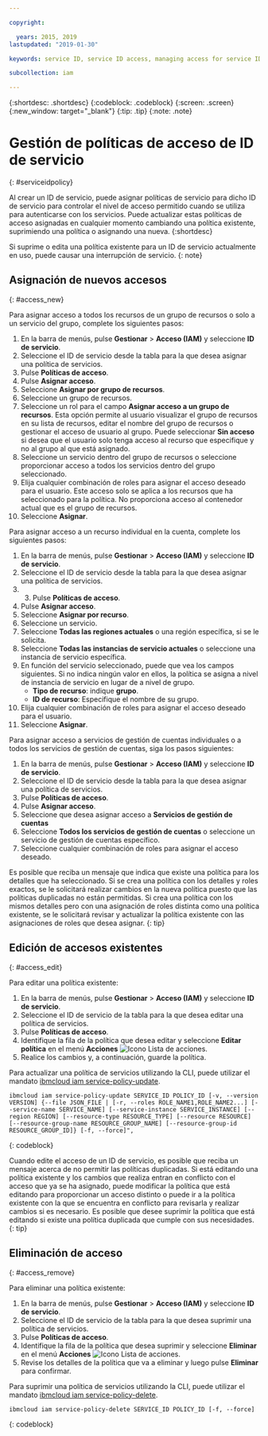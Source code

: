 ```yaml
---

copyright:

  years: 2015, 2019
lastupdated: "2019-01-30"

keywords: service ID, service ID access, managing access for service IDs

subcollection: iam

---
```


{:shortdesc: .shortdesc}
{:codeblock: .codeblock}
{:screen: .screen}
{:new_window: target="_blank"}
{:tip: .tip}
{:note: .note}

# Gestión de políticas de acceso de ID de servicio
{: #serviceidpolicy}

Al crear un ID de servicio, puede asignar políticas de servicio para dicho ID de servicio para controlar el nivel de acceso permitido cuando se utiliza para autenticarse con los servicios. Puede actualizar estas políticas de acceso asignadas en cualquier momento cambiando una política existente, suprimiendo una política o asignando una nueva.
{:shortdesc}

Si suprime o edita una política existente para un ID de servicio actualmente en uso, puede causar una interrupción de servicio.
{: note}

## Asignación de nuevos accesos
{: #access_new}

Para asignar acceso a todos los recursos de un grupo de recursos o solo a un servicio del grupo, complete los siguientes pasos:

1. En la barra de menús, pulse **Gestionar** &gt; **Acceso (IAM)** y seleccione **ID de servicio**.
2. Seleccione el ID de servicio desde la tabla para la que desea asignar una política de servicios.
3. Pulse **Políticas de acceso**.
4. Pulse **Asignar acceso**.
5. Seleccione **Asignar por grupo de recursos**.
6. Seleccione un grupo de recursos.
7. Seleccione un rol para el campo **Asignar acceso a un grupo de recursos**. Esta opción permite al usuario visualizar el grupo de recursos en su lista de recursos, editar el nombre del grupo de recursos o gestionar el acceso de usuario al grupo. Puede seleccionar **Sin acceso** si desea que el usuario solo tenga acceso al recurso que especifique y no al grupo al que está asignado.
8. Seleccione un servicio dentro del grupo de recursos o seleccione proporcionar acceso a todos los servicios dentro del grupo seleccionado.
9. Elija cualquier combinación de roles para asignar el acceso deseado para el usuario. Este acceso solo se aplica a los recursos que ha seleccionado para la política. No proporciona acceso al contenedor actual que es el grupo de recursos.
10. Seleccione **Asignar**.

Para asignar acceso a un recurso individual en la cuenta, complete los siguientes pasos:

1. En la barra de menús, pulse **Gestionar** &gt; **Acceso (IAM)** y seleccione **ID de servicio**.
2. Seleccione el ID de servicio desde la tabla para la que desea asignar una política de servicios.
3. 3. Pulse **Políticas de acceso**.
4. Pulse **Asignar acceso**.
5. Seleccione **Asignar por recurso**.
6. Seleccione un servicio.
7. Seleccione **Todas las regiones actuales** o una región específica, si se le solicita.
8. Seleccione **Todas las instancias de servicio actuales** o seleccione una instancia de servicio específica.
9. En función del servicio seleccionado, puede que vea los campos siguientes. Si no indica ningún valor en ellos, la política se asigna a nivel de instancia de servicio en lugar de a nivel de grupo.
    * **Tipo de recurso**: indique **grupo**.
    * **ID de recurso**: Especifique el nombre de su grupo.
10. Elija cualquier combinación de roles para asignar el acceso deseado para el usuario.
11. Seleccione **Asignar**.

Para asignar acceso a servicios de gestión de cuentas individuales o a todos los servicios de gestión de cuentas, siga los pasos siguientes:

1. En la barra de menús, pulse **Gestionar** &gt; **Acceso (IAM)** y seleccione **ID de servicio**.
2. Seleccione el ID de servicio desde la tabla para la que desea asignar una política de servicios.
3. Pulse **Políticas de acceso**.
4. Pulse **Asignar acceso**.
5. Seleccione que desea asignar acceso a **Servicios de gestión de cuentas**
6. Seleccione **Todos los servicios de gestión de cuentas** o seleccione un servicio de gestión de cuentas específico.
7. Seleccione cualquier combinación de roles para asignar el acceso deseado.

Es posible que reciba un mensaje que indica que existe una política para los detalles que ha seleccionado. Si se crea una política con los detalles y roles exactos, se le solicitará realizar cambios en la nueva política puesto que las políticas duplicadas no están permitidas. Si crea una política con los mismos detalles pero con una asignación de roles distinta como una política existente, se le solicitará revisar y actualizar la política existente con las asignaciones de roles que desea asignar.
{: tip}

## Edición de accesos existentes
{: #access_edit}

Para editar una política existente:

1. En la barra de menús, pulse **Gestionar** &gt; **Acceso (IAM)** y seleccione **ID de servicio**.
2. Seleccione el ID de servicio de la tabla para la que desea editar una política de servicios.
3. Pulse **Políticas de acceso**.
4. Identifique la fila de la política que desea editar y seleccione **Editar política** en el menú **Acciones** ![Icono Lista de acciones](../icons/action-menu-icon.svg).
5. Realice los cambios y, a continuación, guarde la política.

Para actualizar una política de servicios utilizando la CLI, puede utilizar el mandato [ibmcloud iam service-policy-update](/docs/cli/reference/ibmcloud?topic=cloud-cli-ibmcloud_iam_user_policy_update#ibmcloud_iam_service_policy_update).
```
ibmcloud iam service-policy-update SERVICE_ID POLICY_ID [-v, --version VERSION] {--file JSON_FILE | [-r, --roles ROLE_NAME1,ROLE_NAME2...] [--service-name SERVICE_NAME] [--service-instance SERVICE_INSTANCE] [--region REGION] [--resource-type RESOURCE_TYPE] [--resource RESOURCE] [--resource-group-name RESOURCE_GROUP_NAME] [--resource-group-id RESOURCE_GROUP_ID]} [-f, --force]",
```
{: codeblock}

Cuando edite el acceso de un ID de servicio, es posible que reciba un mensaje acerca de no permitir las políticas duplicadas. Si está editando una política existente y los cambios que realiza entran en conflicto con el acceso que ya se ha asignado, puede modificar la política que está editando para proporcionar un acceso distinto o puede ir a la política existente con la que se encuentra en conflicto para revisarla y realizar cambios si es necesario. Es posible que desee suprimir la política que está editando si existe una política duplicada que cumple con sus necesidades.
{: tip}

## Eliminación de acceso
{: #access_remove}

Para eliminar una política existente:

1. En la barra de menús, pulse **Gestionar** &gt; **Acceso (IAM)** y seleccione **ID de servicio**.
2. Seleccione el ID de servicio de la tabla para la que desea suprimir una política de servicios.
3. Pulse **Políticas de acceso**.
4. Identifique la fila de la política que desea suprimir y seleccione **Eliminar** en el menú **Acciones** ![Icono Lista de acciones](../icons/action-menu-icon.svg).
5. Revise los detalles de la política que va a eliminar y luego pulse **Eliminar** para confirmar.

Para suprimir una política de servicios utilizando la CLI, puede utilizar el mandato [ibmcloud iam service-policy-delete](/docs/cli/reference/ibmcloud?topic=cloud-cli-ibmcloud_iam_user_policy_update#ibmcloud_iam_service_policy_delete).
```
ibmcloud iam service-policy-delete SERVICE_ID POLICY_ID [-f, --force]
```
{: codeblock}
